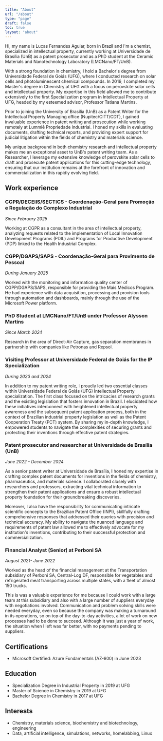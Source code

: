 ```yaml
---
title: "About"
url: "/about"
type: "page"
draft: false
toc: true
layout: "about"
---
```



Hi, my name is Lucas Fernandes Aguiar, born in Brazil and I'm a chemist,
specialized in intellectual property, currently working at Universidade
de Brasília (UnB) as a patent prosecutor and as a PhD student at the Ceramic Materials and Nanotechnology Laboratory (LMCNano/FT/UnB).

With a strong foundation in chemistry, I hold a Bachelor's degree from Universidade Federal de Goiás (UFG), where I conducted research on solar cells and photoluminescent chemical compounds. In 2019, I completed my Master's degree in Chemistry at UFG with a focus on perovskite solar cells and intellectual property. My expertise in this field allowed me to contribute extensively to the first Specialization program in Intellectual Property at UFG, headed by my esteemed advisor, Professor Tatiana Martins.

Prior to joining the University of Brasília (UnB) as a Patent Writer for the Intellectual Property Managing office (Nupitec/CITT/CDT), I gained invaluable experience in patent writing and prosecution while working remotely at Lummiê Propriedade Industrial. I honed my skills in evaluating documents, drafting technical reports, and providing expert support for judicial litigation within the fields of chemistry and materials science.

My unique background in both chemistry research and intellectual property makes me an exceptional asset to UnB's patent writing team. As a Researcher, I leverage my extensive knowledge of perovskite solar cells to draft and prosecute patent applications for this cutting-edge technology, ensuring that our institution remains at the forefront of innovation and commercialization in this rapidly evolving field.

## Work experience

### CGPR/DECEIIS/SECTICS - Coordenação-Geral para Promoção e Regulação do Complexo Industrial

*Since February 2025*

Working at CGPR as a consultant in the area of ​​intellectual property, analyzing requests related to the implementation of Local Innovation Development Programs (PDIL) and Programs for Productive Development (PDP) linked to the Health Industrial Complex.

### CGPP/DGAPS/SAPS - Coordenação-Geral para Provimento de Pessoal

*During January 2025*

Worked with the monitoring and information quality center of CGPP/DGAPS/SAPS, responsible for providing the Mais Médicos Program. He had experience with data acquisition, processing and provision tools through automation and dashboards, mainly through the use of the Microsoft Power platform.

### PhD Student at LMCNano/FT/UnB under Professor Alysson Martins

*Since March 2024*

Research in the area of Direct-Air Capture, gas separation membranes in partnership with companies like Petronas and Repsol.

### Visiting Professor at Universidade Federal de Goiás for the IP Specialization

*During 2023 and 2024*

In addition to my patent writing role, I proudly led two essential classes within Universidade Federal de Goiás (UFG) Intellectual Property specialization. The first class focused on the intricacies of research grants and the existing legislation that fosters innovation in Brazil. I elucidated how these initiatives interconnect with heightened intellectual property awareness and the subsequent patent application process, both in the context of Brazilian industrial property legislation as well as the Patent Cooperation Treaty (PCT) system. By sharing my in-depth knowledge, I empowered students to navigate the complexities of securing grants and protecting their inventions through effective patent strategies.

### Patent prosecutor and researcher at Universidade de Brasília (UnB)

*June 2022 - December 2024*

As a senior patent writer at Universidade de Brasília, I honed my expertise in crafting complex patent documents for inventions in the fields of chemistry, pharmaceutics, and materials science. I collaborated closely with researchers and professors, extracting vital technical information to strengthen their patent applications and ensure a robust intellectual property foundation for their groundbreaking discoveries.

Moreover, I also have the responsibility for communicating intricate scientific concepts to the Brazilian Patent Office (INPI), skillfully drafting comprehensive responses that addressed their queries with precision and technical accuracy. My ability to navigate the nuanced language and requirements of patent law allowed me to effectively advocate for my institution's inventions, contributing to their successful protection and commercialization.

### Financial Analyst (Senior) at Perboni SA

*August 2021- June 2022*

Worked as the head of the financial management at the Transportation subsidiary of Perboni SA, Central-Log DF, responsible for vegetables and refrigerated meat transporting across multiple states, with a fleet of almost 150 trucks.

This is was a valuable experience for me because I could work with a large team at this subsidiary and also with a large number of suppliers everyday with negotiations involved. Communication and problem solving skills were needed everyday, even so because the company was making a turnaround in its operations, so on top of the day-to-day activities, a lot of work on new processes had to be done to succeed. Although it was just a year of work, the situation when I left was far better, with no payments pending to suppliers.

## Certifications

- Microsoft Certified: Azure Fundamentals (AZ-900) in June 2023

## Education

- Specialization Degree in Industrial Property in 2019 at UFG
- Master of Science in Chemistry in 2019 at UFG
- Bachelor Degree in Chemistry in 2017 at UFG

## Interests

- Chemistry, materials science, biochemistry and biotechnology, engineering
- Data, artificial intelligence, simulations, networks, homelabbing, Linux
